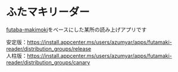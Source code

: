 # ふたマキリーダー

[futaba-makimoki](https://github.com/azumyar/futaba-makimoki)をベースにした某所の読み上げアプリです  
  
安定版：https://install.appcenter.ms/users/azumyar/apps/futamaki-reader/distribution_groups/release  
人柱版：https://install.appcenter.ms/users/azumyar/apps/futamaki-reader/distribution_groups/canary

